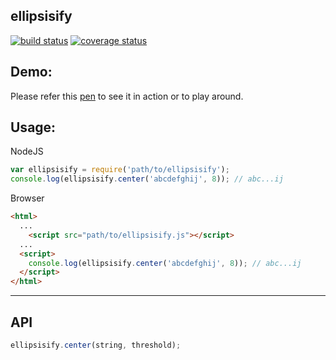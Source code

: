 ellipsisify
---

[![build status](https://travis-ci.org/sarbbottam/ellipsisify.svg?branch=master)](https://travis-ci.org/sarbbottam/ellipsisify)
[![coverage status](https://coveralls.io/repos/sarbbottam/ellipsisify/badge.svg?branch=master&service=github)](https://coveralls.io/github/sarbbottam/ellipsisify?branch=master)

## Demo:

Please refer this [pen](http://codepen.io/sarbbottam/full/JYKbXP/) to see it in action or to play around.

## Usage:

NodeJS

```js
var ellipsisify = require('path/to/ellipsisify');
console.log(ellipsisify.center('abcdefghij', 8)); // abc...ij
```

Browser

```html
<html>
  ...
    <script src="path/to/ellipsisify.js"></script>
  ...
  <script>
    console.log(ellipsisify.center('abcdefghij', 8)); // abc...ij
  </script>
</html>
```

---

## API

```js
ellipsisify.center(string, threshold);
```

